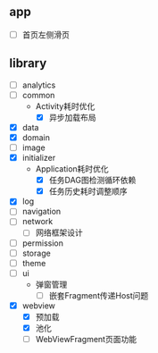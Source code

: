 ## app

- [ ] 首页左侧滑页

## library

- [ ] analytics
- [ ] common
    - Activity耗时优化
        - [x] 异步加载布局
- [x] data
- [x] domain
- [ ] image
- [x] initializer
    - Application耗时优化
        - [x] 任务DAG图检测循环依赖
        - [x] 任务历史耗时调整顺序
- [x] log
- [ ] navigation
- [ ] network
    - [ ] 网络框架设计
- [ ] permission
- [ ] storage
- [ ] theme
- [ ] ui
    - 弹窗管理
        - [ ] 嵌套Fragment传递Host问题
- [x] webview
    - [x] 预加载
    - [x] 池化
    - [ ] WebViewFragment页面功能
